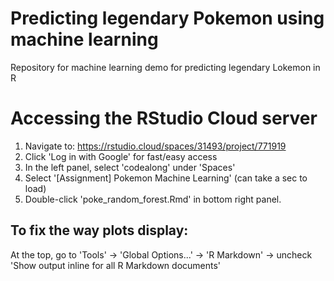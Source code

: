 # Predicting legendary Pokemon using machine learning
Repository for machine learning demo for predicting legendary Lokemon in R

# Accessing the RStudio Cloud server
1. Navigate to: https://rstudio.cloud/spaces/31493/project/771919
2. Click 'Log in with Google' for fast/easy access
3. In the left panel, select 'codealong' under 'Spaces'
4. Select '[Assignment] Pokemon Machine Learning' (can take a sec to load)
5. Double-click 'poke_random_forest.Rmd' in bottom right panel.

## To fix the way plots display:
At the top, go to 'Tools' -> 'Global Options...' -> 'R Markdown' -> uncheck 'Show output inline for all R Markdown documents'
